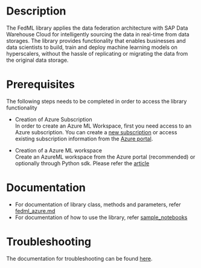 # **Description**

The FedML library applies the data federation architecture with SAP Data Warehouse Cloud for intelligently sourcing the data in real-time from data storages. The library provides functionality that enables businesses and data scientists to build, train and deploy machine learning models on hyperscalers, without the hassle of replicating or migrating the data from the original data storage.

# **Prerequisites** 

The following steps needs to be completed in order to access the library functionality

- Creation of Azure Subscription  
In order to create an Azure ML Workspace, first you need access to an Azure subscription. You can create a [new subscription](https://azure.microsoft.com/en-us/free/?v=a&adobe_mc_sdid=SDID%3D17B51AC3059EF846-1FAC2DD18C4371FA%7CMCORGID%3DEA76ADE95776D2EC7F000101%40AdobeOrg%7CTS%3D1634155040) or access existing subscription information from the [Azure portal](https://portal.azure.com/).

- Creation of a Azure ML workspace  
Create an AzureML workspace from the Azure portal (recommended) or optionally through Python sdk. Please refer the [article](https://docs.microsoft.com/en-us/azure/machine-learning/how-to-manage-workspace?tabs=azure-portal)

# **Documentation**

- For documentation of library class, methods and parameters, refer [fedml_azure.md](./docs/fedml_azure.md)  
- For documentation of how to use the library, refer [sample_notebooks](./sample-notebooks)

# **Troubleshooting**

The documentation for troubleshooting can be found [here](./docs/troubleshoot.md). 
